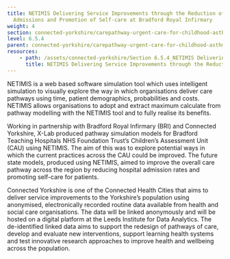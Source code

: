 ```yaml
---
title: NETIMIS Delivering Service Improvements through the Reduction of Hospital
  Admissions and Promotion of Self-care at Bradford Royal Infirmary
weight: 4
section: connected-yorkshire/carepathway-urgent-care-for-childhood-asthma/netimis-delivering-service-improvements-through-the-reduction-of-hospital-admissions-and-promotion-of-self-care-at-bradford-royal-infirmary
level: 6.5.4
parent: connected-yorkshire/carepathway-urgent-care-for-childhood-asthma
resources: 
    - path: /assets/connected-yorkshire/Section 6.5.4_NETIMIS Delivering Service Improvements through the Reduction of Hospital Admissions and Promotion of Self-care at Br.pdf
      title: NETIMIS Delivering Service Improvements through the Reduction of Hospital Admissions and Promotion of Self-care at Bradford Royal Infirmary
---
```


NETIMIS is a web based software simulation tool which uses intelligent simulation to visually explore the way in which organisations deliver care pathways using time, patient demographics, probabilities and costs. NETIMIS allows organisations to adopt and extract maximum calculate from pathway modelling with the NETIMIS tool and to fully realise its benefits.

Working in partnership with Bradford Royal Infirmary (BRI) and Connected Yorkshire, X-Lab produced pathway simulation models for Bradford Teaching Hospitals NHS Foundation Trust’s Children’s Assessment Unit (CAU) using NETIMIS. The aim of this was to explore potential ways in which the current practices across the CAU could be improved. The future state models, produced using NETIMIS, aimed to improve the overall care pathway across the region by reducing hospital admission rates and promoting self-care for patients.

Connected Yorkshire is one of the Connected Health Cities that aims to deliver service improvements to the Yorkshire’s population using anonymised, electronically recorded routine data available from health and social care organisations. The data will be linked anonymously and will be hosted on a digital platform at the Leeds Institute for Data Analytics. The de-identified linked data aims to support the redesign of pathways of care, develop and evaluate new interventions, support learning health systems and test innovative research approaches to improve health and wellbeing across the population.
        
